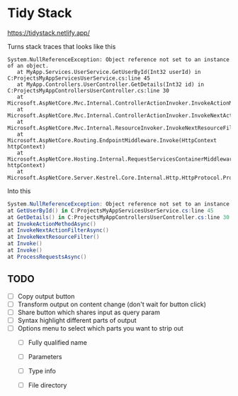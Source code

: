 # Tidy Stack

<https://tidystack.netlify.app/>

Turns stack traces that looks like this

```log
System.NullReferenceException: Object reference not set to an instance of an object.
   at MyApp.Services.UserService.GetUserById(Int32 userId) in C:ProjectsMyAppServicesUserService.cs:line 45
   at MyApp.Controllers.UserController.GetDetails(Int32 id) in C:ProjectsMyAppControllersUserController.cs:line 30
   at Microsoft.AspNetCore.Mvc.Internal.ControllerActionInvoker.InvokeActionMethodAsync()
   at Microsoft.AspNetCore.Mvc.Internal.ControllerActionInvoker.InvokeNextActionFilterAsync()
   at Microsoft.AspNetCore.Mvc.Internal.ResourceInvoker.InvokeNextResourceFilter()
   at Microsoft.AspNetCore.Routing.EndpointMiddleware.Invoke(HttpContext httpContext)
   at Microsoft.AspNetCore.Hosting.Internal.RequestServicesContainerMiddleware.Invoke(HttpContext httpContext)
   at Microsoft.AspNetCore.Server.Kestrel.Core.Internal.Http.HttpProtocol.ProcessRequestsAsync()
```

Into this

```cs
System.NullReferenceException: Object reference not set to an instance of an object.
at GetUserById() in C:ProjectsMyAppServicesUserService.cs:line 45
at GetDetails() in C:ProjectsMyAppControllersUserController.cs:line 30
at InvokeActionMethodAsync()
at InvokeNextActionFilterAsync()
at InvokeNextResourceFilter()
at Invoke()
at Invoke()
at ProcessRequestsAsync()
```

## TODO

* [ ] Copy output button
* [ ] Transform output on content change (don't wait for button click)
* [ ] Share button which shares input as query param
* [ ] Syntax highlight different parts of output
* [ ] Options menu to select which parts you want to strip out
  * [ ] Fully qualified name
  * [ ] Parameters
  * [ ] Type info
  * [ ] File directory
      
